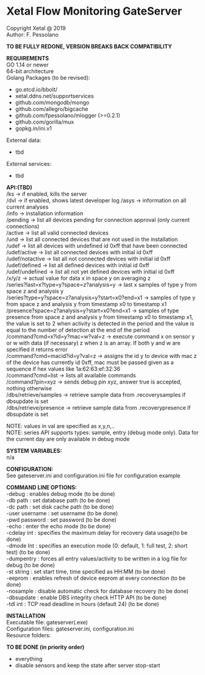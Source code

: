 # Xetal Flow Monitoring GateServer

Copyright Xetal @ 2019  
Author: F. Pessolano  

**TO BE FULLY REDONE, VERSION BREAKS BACK COMPATIBILITY**

**REQUIREMENTS**  
GO 1.14 or newer  
64-bit architecture  
Golang Packages (to be revised):
 - go.etcd.io/bbolt/  
 - xetal.ddns.net/supportservices  
 - github.com/mongodb/mongo  
 - github.com/allegro/bigcache  
 - github.com/fpessolano/mlogger  (>=0.2.1)  
 - github.com/gorilla/mux  
 - gopkg.in/ini.v1  
 
External data:  
  - tbd
  
External services:
  - tbd  

**API:(TBD)**  
/ks -> if enabled, kills the server  
/dvl -> if enabled, shows latest developer log 
/asys -> information on all current analyses  
/info -> installation information  
/pending -> list all devices pending for connection approval (only current connections)    
/active -> list all valid connected devices  
/und -> list all connected devices that are not used in the installation  
/udef -> list all devices with undefined id 0xff that have been connected  
/udef/active -> list all connected devices with initial id 0xff  
/udef/notactive -> list all not connected devices with initial id 0xff  
/udef/defined -> list all defined devices with initial id 0xff  
/udef/undefined -> list all not yet defined devices with initial id 0xff  
/x/y/z -> actual value for data x in space y on averaging z  
/series?last=x?type=y?space=z?analysis=y -> last x samples of type y from space z and analysis y  
/series?type=y?space=z?analysis=y?start=x0?end=x1 -> samples of type y from space z and analysis y from timestamp x0 to timestamp x1  
/presence?space=z?analysis=y?start=x0?end=x1 -> samples of type presence from space z and analysis y from timestamp x0 to timestamp x1, the value is set to 2 when activity is detected in the period and the value is equal to the number of detection at the end of the period  
/command?cmd=x?id=y?mac=w?val=z -> execute command x on sensor y or w with data (if necessary) z when z is an array. If both y and w are specified it returns error    
/command?cmd=macid?id=y?val=z -> assigns the id y to device with mac z of the device has currently id 0xff, mac must be passed given as a sequence if hex values like 1a:62:63:ef:32:36  
/command?cmd=list -> lists all available commands  
/command?pin=xyz -> sends debug pin xyz, answer true is accepted, nothing otherwise  
/dbs/retrieve/samples -> retrieve sample data from .recoverysamples if dbsupdate is set   
/dbs/retrieve/presence -> retrieve sample data from .recoverypresence if dbsupdate is set   

  
NOTE: values in val are specified as x,y,n,..   
NOTE: series API supports types: sample, entry (debug mode only). Data for the current day are only available in debug mode  

**SYSTEM VARIABLES:**  
n/a  

**CONFIGURATION:**  
See gateserver.ini and configuration.ini  file for configuration example  

**COMMAND LINE OPTIONS:**  
-debug                  : enables debug mode (to be done)  
-db path                : set database path (to be done)  
-dc path                : set disk cache path (to be done)  
-user username          : set username (to be done)  
-pwd password           : set password (to be done)      
-echo                   : enter the echo mode (to be done)  
-cdelay int             : specifies the maximum delay for recovery data usage(to be done)  
-dmode Int              : specifies an execution mode (0: default, 1: full test, 2: short test) (to be done)  
-dumpentry              : forces all entry values/activity to be written in a log file for debug (to be done)  
-st string              : set start time, time specified as HH:MM (to be done)  
-eeprom                 : enables refresh of device eeprom at every connection (to be done)  
-nosample               : disable automatic check for database recovery (to be done)  
-dbsupdate              : enable DBS integrity check HTTP API (to be done)  
-tdl int                : TCP read deadline in hours (default 24) (to be done)  

**INSTALLATION**  
Executable file: gateserver(.exe)  
Configuration files: gateserver.ini, configuration.ini  
Resource folders: 

**TO BE DONE (in priority order)**  
 - everything  
 - disable sensors and keep the state after server stop-start  


